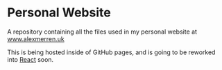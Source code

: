 # Personal Website 

A repository containing all the files used in my personal website at 
www.alexmerren.uk

This is being hosted inside of GitHub pages, and is going to be reworked into [React](https://reactjs.org) soon.
